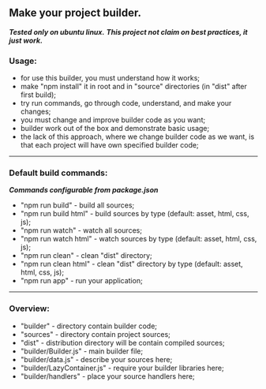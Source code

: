 ## Make your project builder.
***Tested only on ubuntu linux.***
***This project not claim on best practices, it just work.***

### Usage:
- for use this builder, you must understand how it works;
- make "npm install" it in root and in "source" directories (in "dist" after first build);
- try run commands, go through code, understand, and make your changes;
- you must change and improve builder code as you want;
- builder work out of the box and demonstrate basic usage;
- the lack of this approach, where we change builder code as we want, is that each project will have own specified builder code;

---
### Default build commands:
***Commands configurable from package.json***
- "npm run build" - build all sources;
- "npm run build html" - build sources by type (default: asset, html, css, js);
- "npm run watch" - watch all sources;
- "npm run watch html" - watch sources by type (default: asset, html, css, js);
- "npm run clean" - clean "dist" directory;
- "npm run clean html" - clean "dist" directory by type (default: asset, html, css, js);
- "npm run app" - run your application;

---
### Overview:
- "builder" - directory contain builder code;
- "sources" - directory contain project sources;
- "dist" - distribution directory will be contain compiled sources;
- "builder/Builder.js" - main builder file;
- "builder/data.js" - describe your sources here;
- "builder/LazyContainer.js" - require your builder libraries here;
- "builder/handlers" - place your source handlers here;
